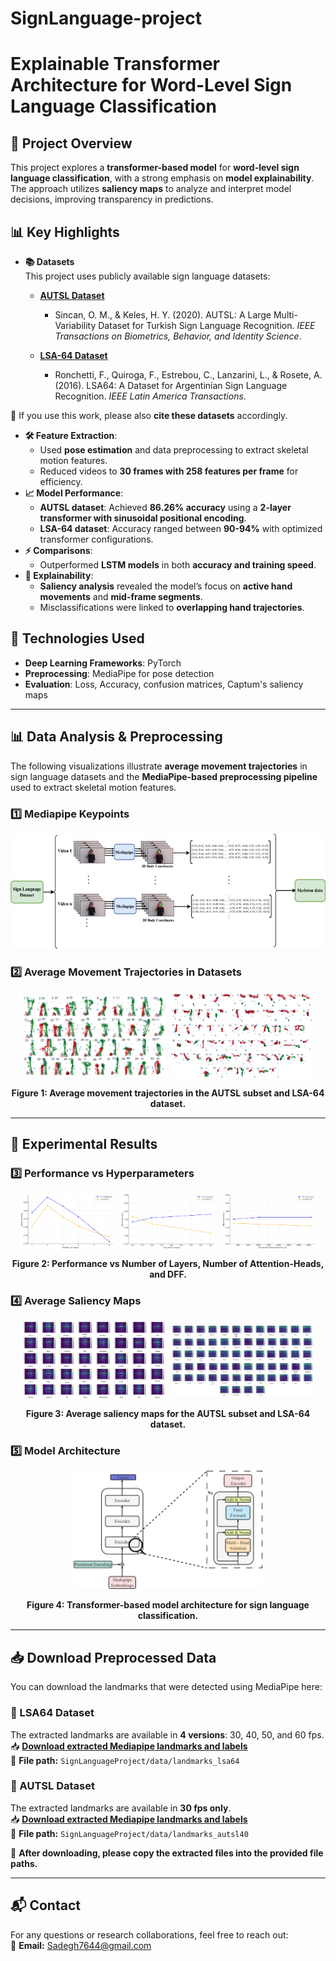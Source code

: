 # SignLanguage-project  
# Explainable Transformer Architecture for Word-Level Sign Language Classification  

## 📌 Project Overview  
This project explores a **transformer-based model** for **word-level sign language classification**, with a strong emphasis on **model explainability**. The approach utilizes **saliency maps** to analyze and interpret model decisions, improving transparency in predictions.  

## 📊 Key Highlights  
- **📚 Datasets**  
This project uses publicly available sign language datasets:

  - **[AUTSL Dataset](https://cvml.ankara.edu.tr/datasets/)**  
    - Sincan, O. M., & Keles, H. Y. (2020). AUTSL: A Large Multi-Variability Dataset for Turkish Sign Language Recognition. *IEEE Transactions on Biometrics, Behavior, and Identity Science*.

  - **[LSA-64 Dataset](https://facundoq.github.io/datasets/lsa64/)**  
    - Ronchetti, F., Quiroga, F., Estrebou, C., Lanzarini, L., & Rosete, A. (2016). LSA64: A Dataset for Argentinian Sign Language Recognition. *IEEE Latin America Transactions*.

🔹 If you use this work, please also **cite these datasets** accordingly.  

- **🛠 Feature Extraction**:  
  - Used **pose estimation** and data preprocessing to extract skeletal motion features.  
  - Reduced videos to **30 frames with 258 features per frame** for efficiency.  
- **📈 Model Performance**:  
  - **AUTSL dataset**: Achieved **86.26% accuracy** using a **2-layer transformer with sinusoidal positional encoding**.  
  - **LSA-64 dataset**: Accuracy ranged between **90-94%** with optimized transformer configurations.  
- **⚡ Comparisons**:  
  - Outperformed **LSTM models** in both **accuracy and training speed**.  
- **🧐 Explainability**:  
  - **Saliency analysis** revealed the model’s focus on **active hand movements** and **mid-frame segments**.  
  - Misclassifications were linked to **overlapping hand trajectories**.  

## 🚀 Technologies Used  
- **Deep Learning Frameworks**: PyTorch  
- **Preprocessing**: MediaPipe for pose detection  
- **Evaluation**: Loss, Accuracy, confusion matrices, Captum's saliency maps  

---

## 📊 Data Analysis & Preprocessing  
The following visualizations illustrate **average movement trajectories** in sign language datasets and the **MediaPipe-based preprocessing pipeline** used to extract skeletal motion features.

### **1️⃣ Mediapipe Keypoints**
<p align="center">
    <img src="images/mediapipe.png">
</p>

### **2️⃣ Average Movement Trajectories in Datasets**
<p align="center" style="display: flex; justify-content: center; align-items: center; gap: 10px;">
    <img src="images/movements_autsl.png" width="45%">
    <img src="images/movements_lsa64.png" width="45%">
</p>
<p align="center"><b>Figure 1: Average movement trajectories in the AUTSL subset and LSA-64 dataset.</b></p>

---

## 📸 Experimental Results  

### **3️⃣ Performance vs Hyperparameters**
<p align="center" style="display: flex; justify-content: center; align-items: center; gap: 10px;">
    <img src="images/performancevslayers.png" width="30%">
    <img src="images/performancevsnumheads.png" width="30%">
    <img src="images/performancevsdff.png" width="30%">
</p>
<p align="center"><b>Figure 2: Performance vs Number of Layers, Number of Attention-Heads, and DFF.</b></p>

### **4️⃣ Average Saliency Maps**
<p align="center" style="display: flex; justify-content: center; align-items: center; gap: 10px;">
    <img src="images/saliencyautsl.png" width="45%">
    <img src="images/saliencylsa64.png" width="45%">
</p>
<p align="center"><b>Figure 3: Average saliency maps for the AUTSL subset and LSA-64 dataset.</b></p>

### **5️⃣ Model Architecture**
<p align="center">
    <img src="images/transformerarchitecture.png" width="60%">
</p>
<p align="center"><b>Figure 4: Transformer-based model architecture for sign language classification.</b></p>

---

## 📥 Download Preprocessed Data  
You can download the landmarks that were detected using MediaPipe here:

### **🔹 LSA64 Dataset**  
The extracted landmarks are available in **4 versions**: 30, 40, 50, and 60 fps.  
📥 **[Download extracted Mediapipe landmarks and labels](https://drive.google.com/drive/folders/1AjV780y033Cy9k9PV9Y2RBOndS1sG4Fd?usp=drive_link)**  
📂 **File path:** `SignLanguageProject/data/landmarks_lsa64`

### **🔹 AUTSL Dataset**  
The extracted landmarks are available in **30 fps only**.  
📥 **[Download extracted Mediapipe landmarks and labels](https://drive.google.com/drive/folders/1vupDY3DaFvmBdt_beXWIMqShPkHrcVeU?usp=drive_link)**  
📂 **File path:** `SignLanguageProject/data/landmarks_autsl40`

📌 **After downloading, please copy the extracted files into the provided file paths.**

---

## 📬 Contact  
For any questions or research collaborations, feel free to reach out:  
📧 **Email:** Sadegh7644@gmail.com  
